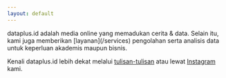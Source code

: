 ```yaml
---
layout: default
---
```


<div class="lead pretty-links">
dataplus.id adalah media online yang memadukan cerita & data. Selain itu, kami juga memberikan [layanan](/services) pengolahan serta analisis data untuk keperluan akademis maupun bisnis. 
  
Kenali dataplus.id lebih dekat melalui [tulisan-tulisan](/articles) atau lewat [Instagram](https://instagram.com/dataplus.id) kami.
</div>
